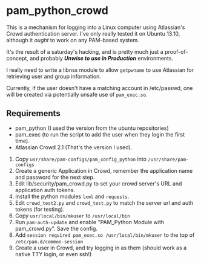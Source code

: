 pam_python_crowd
================

This is a mechanism for logging into a Linux computer using Atlassian's Crowd authentication server.  I've only really tested it on Ubuntu 13.10, although it *ought* to work on any PAM-based system.

It's the result of a saturday's hacking, and is pretty much just a proof-of-concept, and probably ***Unwise to use in Production*** environments.

I really need to write a libnss module to allow `getpwname` to use Atlassian for retrieving user and group information.

Currently, if the user doesn't have a matching account in /etc/passwd, one will be created via potentially unsafe use of `pam_exec.so`.


Requirements
------------

* pam_python (I used the version from the ubuntu repositories)
* pam_exec (to run the script to add the user when they login the first time).
* Atlassian Crowd 2.1 (That's the version I used).

1. Copy `usr/share/pam-configs/pam_config_python` into `/usr/share/pam-configs`
1. Create a generic Application in Crowd, remember the application name and password for the next step.
1. Edit lib/security/pam_crowd.py to set your crowd server's URL and application auth tokens.
1. Install the python modules `lxml` and `requests`.
1. Edit `crowd_test2.py` and `crowd_test.py` to match the server url and auth tokens (for testing).
1. Copy `usr/local/bin/mkuser` to `/usr/local/bin`
2. Run `pam-auth-update` and enable "PAM_Python Module with pam_crowd.py".  Save the config.
1. Add `session required pam_exec.so /usr/local/bin/mkuser` to the top of `/etc/pam.d/common-session`
1. Create a user in Crowd, and try logging in as them (should work as a native TTY login, or even ssh!)

